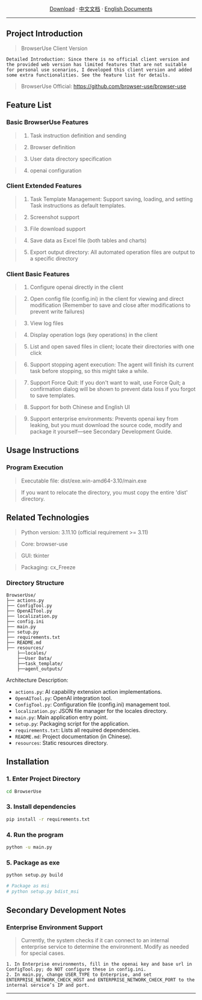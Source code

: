 
<p align="center">
  <a href="https://github.com/yincangshiwei/BrowserUse-GUI/releases">Download</a>
  ·
  <a href="https://github.com/yincangshiwei/BrowserUse-GUI/blob/master/README.md">中文文档</a>
  ·
  <a href="https://github.com/yincangshiwei/BrowserUse-GUI/blob/master/README-EN.md">English Documents</a>
</p>

- - -

## Project Introduction

> BrowserUse Client Version

```
Detailed Introduction: Since there is no official client version and the provided web version has limited features that are not suitable for personal use scenarios, I developed this client version and added some extra functionalities. See the feature list for details.
```

> BrowserUse Official: https://github.com/browser-use/browser-use

## Feature List

### Basic BrowserUse Features

> 1. Task instruction definition and sending

> 2. Browser definition

> 3. User data directory specification

> 4. openai configuration

### Client Extended Features

> 1. Task Template Management: Support saving, loading, and setting Task instructions as default templates.

> 2. Screenshot support

> 3. File download support

> 4. Save data as Excel file (both tables and charts)

> 5. Export output directory: All automated operation files are output to a specific directory

### Client Basic Features

> 1. Configure openai directly in the client

> 2. Open config file (config.ini) in the client for viewing and direct modification (Remember to save and close after modifications to prevent write failures)

> 3. View log files

> 4. Display operation logs (key operations) in the client

> 5. List and open saved files in client; locate their directories with one click

> 6. Support stopping agent execution: The agent will finish its current task before stopping, so this might take a while.

> 7. Support Force Quit: If you don't want to wait, use Force Quit; a confirmation dialog will be shown to prevent data loss if you forgot to save templates.

> 8. Support for both Chinese and English UI

> 9. Support enterprise environments: Prevents openai key from leaking, but you must download the source code, modify and package it yourself—see Secondary Development Guide.

## Usage Instructions

### Program Execution

> Executable file: dist/exe.win-amd64-3.10/main.exe

> If you want to relocate the directory, you must copy the entire 'dist' directory.

## Related Technologies

> Python version: 3.11.10 (official requirement >= 3.11)

> Core: browser-use

> GUI: tkinter

> Packaging: cx_Freeze

### Directory Structure

```
BrowserUse/
├── actions.py
├── ConfigTool.py
├── OpenAITool.py
├── localization.py
├── config.ini
├── main.py
├── setup.py
├── requirements.txt
├── README.md
├── resources/
    ├──locales/
    ├──User Data/
    ├──task_template/
    ├──agent_outputs/
```

Architecture Description:
- `actions.py`: AI capability extension action implementations.
- `OpenAITool.py`: OpenAI integration tool.
- `ConfigTool.py`: Configuration file (config.ini) management tool.
- `localization.py`: JSON file manager for the locales directory.
- `main.py`: Main application entry point.
- `setup.py`: Packaging script for the application.
- `requirements.txt`: Lists all required dependencies.
- `README.md`: Project documentation (in Chinese).
- `resources`: Static resources directory.

## Installation

### 1. Enter Project Directory
```sh
cd BrowserUse
```

### 3. Install dependencies
```sh
pip install -r requirements.txt
```

### 4. Run the program
```sh
python -u main.py
```

### 5. Package as exe
```sh
python setup.py build

# Package as msi
# python setup.py bdist_msi
```

## Secondary Development Notes

### Enterprise Environment Support

> Currently, the system checks if it can connect to an internal enterprise service to determine the environment. Modify as needed for special cases.

```
1. In Enterprise environments, fill in the openai key and base url in ConfigTool.py; do NOT configure these in config.ini.
2. In main.py, change USER_TYPE to Enterprise, and set ENTERPRISE_NETWORK_CHECK_HOST and ENTERPRISE_NETWORK_CHECK_PORT to the internal service’s IP and port.
```

---
